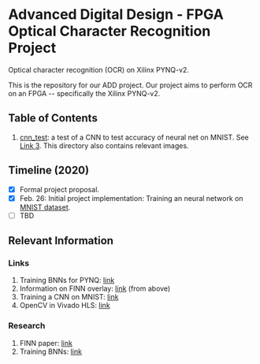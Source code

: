 # Advanced Digital Design - FPGA Optical Character Recognition Project
Optical character recognition (OCR) on Xilinx PYNQ-v2.

This is the repository for our ADD project. Our project aims to perform OCR on an FPGA -- specifically the Xilinx PYNQ-v2.

## Table of Contents
1. [cnn_test](./cnn_test): a test of a CNN to test accuracy of neural net on MNIST. See [Link 3](https://github.com/niclad/pynq-ocr#links). This directory also contains relevant images.

## Timeline (2020)
- [x] Formal project proposal.
- [x] Feb. 26: Initial project implementation: Training an neural network on [MNIST dataset](http://yann.lecun.com/exdb/mnist/).
- [ ] TBD

## Relevant Information
### Links
1. Training BNNs for PYNQ: [link](https://github.com/Xilinx/BNN-PYNQ/tree/master/bnn/src/training)
2. Information on FINN overlay: [link](https://github.com/Xilinx/BNN-PYNQ/) (from above)
3. Training a CNN on MNIST: [link](https://machinelearningmastery.com/how-to-develop-a-convolutional-neural-network-from-scratch-for-mnist-handwritten-digit-classification/)
4. OpenCV in Vivado HLS: [link](https://www.xilinx.com/video/hardware/leveraging-opencv-synthesis-vivado.html)

### Research
1. FINN paper: [link](https://arxiv.org/abs/1612.07119)
2. Training BNNs: [link](https://arxiv.org/abs/1602.02830)
